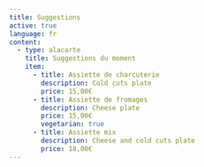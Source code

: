 ```yaml
---
title: Suggestions
active: true
language: fr
content:
  - type: alacarte
    title: Suggestions du moment
    item:
      - title: Assiette de charcuterie
        description: Cold cuts plate
        price: 15,00€
      - title: Assiette de fromages
        description: Cheese plate
        price: 15,00€
        vegetarian: true
      - title: Assiette mix
        description: Cheese and cold cuts plate
        price: 18,00€
---
```

